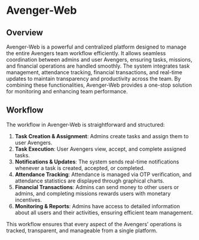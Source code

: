 # Avenger-Web

## Overview

Avenger-Web is a powerful and centralized platform designed to manage the entire Avengers team workflow efficiently. It allows seamless coordination between admins and user Avengers, ensuring tasks, missions, and financial operations are handled smoothly. The system integrates task management, attendance tracking, financial transactions, and real-time updates to maintain transparency and productivity across the team. By combining these functionalities, Avenger-Web provides a one-stop solution for monitoring and enhancing team performance.

## Workflow

The workflow in Avenger-Web is straightforward and structured:  

1. **Task Creation & Assignment**: Admins create tasks and assign them to user Avengers.  
2. **Task Execution**: User Avengers view, accept, and complete assigned tasks.  
3. **Notifications & Updates**: The system sends real-time notifications whenever a task is created, accepted, or completed.  
4. **Attendance Tracking**: Attendance is managed via OTP verification, and attendance statistics are displayed through graphical charts.  
5. **Financial Transactions**: Admins can send money to other users or admins, and completing missions rewards users with monetary incentives.  
6. **Monitoring & Reports**: Admins have access to detailed information about all users and their activities, ensuring efficient team management.

This workflow ensures that every aspect of the Avengers’ operations is tracked, transparent, and manageable from a single platform.
